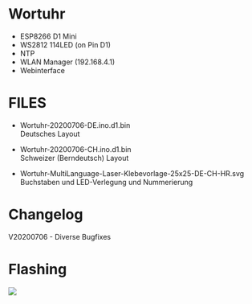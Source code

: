 # Wortuhr

* ESP8266 D1 Mini
* WS2812 114LED (on Pin D1)
* NTP
* WLAN Manager (192.168.4.1)
* Webinterface

# FILES

- Wortuhr-20200706-DE.ino.d1.bin  
Deutsches Layout  

- Wortuhr-20200706-CH.ino.d1.bin  
Schweizer (Berndeutsch) Layout  

- Wortuhr-MultiLanguage-Laser-Klebevorlage-25x25-DE-CH-HR.svg  
Buchstaben und LED-Verlegung und Nummerierung

# Changelog  
V20200706 - Diverse Bugfixes

# Flashing
<img src=https://github.com/eokgnah/Wortuhr/blob/master/Flash.png>

